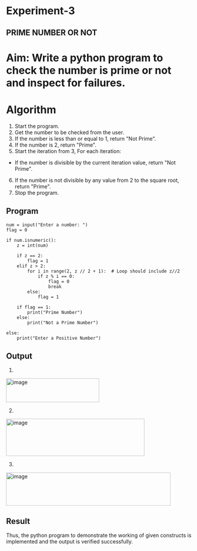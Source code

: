 # Experiment-3
## PRIME NUMBER OR NOT

# Aim: Write a python program to check the number is prime or not and inspect for failures. 

# Algorithm
1. Start the program.
2. Get the number to be checked from the user.
3. If the number is less than or equal to 1, return "Not Prime".
4. If the number is 2, return "Prime".
5. Start the iteration from 3, For each iteration:
 - If the number is divisible by the current iteration value, return "Not Prime".
6. If the number is not divisible by any value from 2 to the square root, return "Prime".
7. Stop the program. 

## Program
```
num = input("Enter a number: ")  
flag = 0  

if num.isnumeric():  
    z = int(num)  

    if z == 2:  
        flag = 1  
    elif z > 2:  
        for i in range(2, z // 2 + 1):  # Loop should include z//2
            if z % i == 0:  
                flag = 0  
                break  
        else:  
            flag = 1  

    if flag == 1:  
        print("Prime Number")  
    else:  
        print("Not a Prime Number")  

else:  
    print("Enter a Positive Number")
```

## Output
1.
<img width="253" height="65" alt="image" src="https://github.com/user-attachments/assets/d7036620-402e-40e6-ae59-a166ad56cb08" />

2.
<img width="376" height="101" alt="image" src="https://github.com/user-attachments/assets/4a4eaba7-0c4a-493a-8dce-3502742a565e" />

3.
<img width="447" height="90" alt="image" src="https://github.com/user-attachments/assets/32ff4dd9-d3c2-4823-938a-2c0fcbdcb7c3" />



## Result
Thus, the python program to demonstrate the working of given constructs is implemented and the output is verified successfully.
